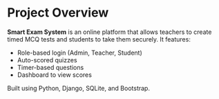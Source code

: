 # Project Overview

**Smart Exam System** is an online platform that allows teachers to create timed MCQ tests and students to take them securely. It features:
- Role-based login (Admin, Teacher, Student)
- Auto-scored quizzes
- Timer-based questions
- Dashboard to view scores

Built using Python, Django, SQLite, and Bootstrap.

